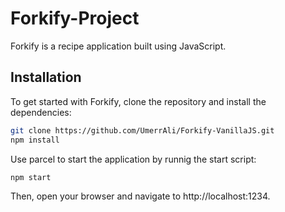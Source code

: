 # Forkify-Project

Forkify is a recipe application built using JavaScript.

## Installation

To get started with Forkify, clone the repository and install the dependencies:

```bash
git clone https://github.com/UmerrAli/Forkify-VanillaJS.git
npm install
```

Use parcel to start the application by runnig the start script:

```bash
npm start
```

Then, open your browser and navigate to http://localhost:1234.
